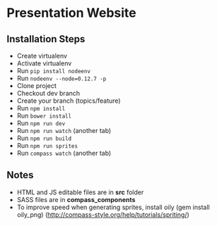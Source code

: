 Presentation Website
==============


Installation Steps
------

* Create virtualenv
* Activate virtualenv
* Run `pip install nodeenv`
* Run `nodeenv --node=0.12.7 -p`
* Clone project
* Checkout dev branch
* Create your branch (topics/feature)
* Run `npm install`
* Run `bower install`
* Run `npm run dev`
* Run `npm run watch` (another tab)
* Run `npm run build`
* Run `npm run sprites`
* Run `compass watch` (another tab)

Notes
------

* HTML and JS editable files are in **src** folder
* SASS files are in **compass_components**
* To improve speed when generating sprites, install oily (gem install oily_png) (http://compass-style.org/help/tutorials/spriting/)
